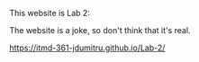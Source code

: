 This website is Lab 2: 

The website is a joke, so don't think that it's real. 

https://itmd-361-jdumitru.github.io/Lab-2/
